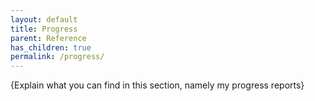 ```yaml
---
layout: default
title: Progress
parent: Reference
has_children: true
permalink: /progress/
---
```


{Explain what you can find in this section, namely my progress reports}